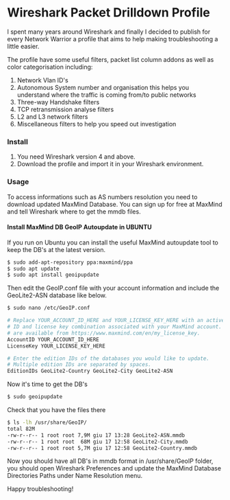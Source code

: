 # Wireshark Packet Drilldown Profile
I spent many years around Wireshark and finally I decided to publish for every Network Warrior a profile that aims to help making troubleshooting a little easier.

The profile have some useful filters, packet list column addons as well as color categorisation including:
1. Network Vlan ID's
2. Autonomous System number and organisation this helps you understand where the traffic is coming from/to public networks
3. Three-way Handshake filters
4. TCP retransmission analyse filters
5. L2 and L3 network filters
6. Miscellaneous filters to help you speed out investigation

### Install

1. You need Wireshark version 4 and above.
2. Download the profile and import it in your Wireshark environment.

### Usage

To access informations such as AS numbers resolution you need to download updated MaxMind Database.
You can sign up for free at MaxMind and tell Wireshark where to get the mmdb files.

#### Install MaxMind DB GeoIP Autoupdate in UBUNTU
If you run on Ubuntu you can install the useful MaxMind autoupdate tool to keep the DB's at the latest version.

```sh
$ sudo add-apt-repository ppa:maxmind/ppa
$ sudo apt update
$ sudo apt install geoipupdate
```

Then edit the GeoIP.conf file with your account information and include the GeoLite2-ASN database like below.

```sh
$ sudo nano /etc/GeoIP.conf

# Replace YOUR_ACCOUNT_ID_HERE and YOUR_LICENSE_KEY_HERE with an active account
# ID and license key combination associated with your MaxMind account. These
# are available from https://www.maxmind.com/en/my_license_key.
AccountID YOUR_ACCOUNT_ID_HERE
LicenseKey YOUR_LICENSE_KEY_HERE

# Enter the edition IDs of the databases you would like to update.
# Multiple edition IDs are separated by spaces.
EditionIDs GeoLite2-Country GeoLite2-City GeoLite2-ASN
```

Now it's time to get the DB's
```sh
$ sudo geoipupdate
```

Check that you have the files there
```sh
$ ls -lh /usr/share/GeoIP/
total 82M
-rw-r--r-- 1 root root 7,9M giu 17 13:28 GeoLite2-ASN.mmdb
-rw-r--r-- 1 root root  68M giu 17 12:58 GeoLite2-City.mmdb
-rw-r--r-- 1 root root 5,7M giu 17 12:58 GeoLite2-Country.mmdb
```

Now you should have all DB's in mmdb format in /usr/share/GeoIP folder, you should open Wireshark Preferences and update the MaxMind Database Directories Paths under Name Resolution menu.

Happy troubleshooting!
